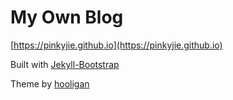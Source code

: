 # My Own Blog

[https://pinkyjie.github.io](https://pinkyjie.github.io)


Built with [Jekyll-Bootstrap](http://jekyllbootstrap.com/)


Theme by [hooligan](https://github.com/dhulihan/hooligan)
